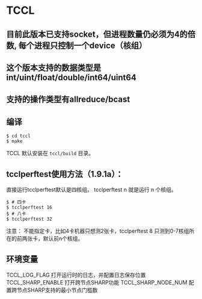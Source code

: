 # TCCL

## 目前此版本已支持socket，但进程数量仍必须为4的倍数, 每个进程只控制一个device（核组）
## 这个版本支持的数据类型是 int/uint/float/double/int64/uint64
## 支持的操作类型有allreduce/bcast

## 编译
```shell
$ cd tccl
$ make
```
TCCL 默认安装在 `tccl/build` 目录。

## tcclperftest使用方法（1.9.1a）：

直接运行tcclperftest默认是四核组。
tcclperftest n 就是运行 n 个核组。

```shell
$ # 四卡
$ tcclperftest 16
$ # 八卡
$ tcclperftest 32
```

注意： 不能指定卡，比如4卡机器只想测2张卡，tcclperftest 8 只测到0-7核组所在的前两张卡，默认前n个核组。

## 环境变量
TCCL_LOG_FLAG 打开运行时的日志，并配置日志保存位置
TCCL_SHARP_ENABLE 打开跨节点SHARP功能
TCCL_SHARP_NODE_NUM 配置跨节点SHARP支持的最小节点门槛数